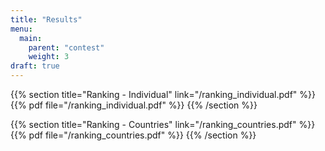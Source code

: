 ```yaml
---
title: "Results"
menu:
  main:
    parent: "contest"
    weight: 3
draft: true
---
```


{{% section title="Ranking - Individual" link="/ranking_individual.pdf" %}}
{{% pdf file="/ranking_individual.pdf" %}}
{{% /section %}}

{{% section title="Ranking - Countries" link="/ranking_countries.pdf" %}}
{{% pdf file="/ranking_countries.pdf" %}}
{{% /section %}}
